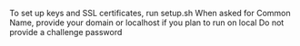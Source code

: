 To set up keys and SSL certificates, run setup.sh
When asked for Common Name, provide your domain or localhost if you plan to run on local
Do not provide a challenge password
